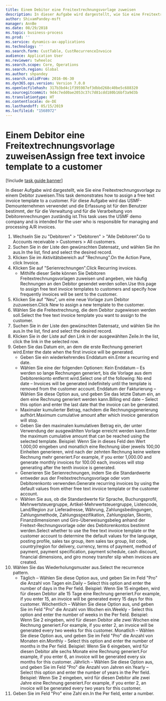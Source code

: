 ```yaml
---
title: Einem Debitor eine Freitextrechnungsvorlage zuweisen
description: In dieser Aufgabe wird dargestellt, wie Sie eine Freitextrechnungsvorlage zu einem Debitor zuweisen.
author: ShivamPandey-msft
manager: AnnBe
ms.date: 08/29/2018
ms.topic: business-process
ms.prod: ''
ms.service: dynamics-ax-applications
ms.technology: ''
ms.search.form: CustTable, CustRecurrenceInvoice
audience: Application User
ms.reviewer: twheeloc
ms.search.scope: Core, Operations
ms.search.region: Global
ms.author: shpandey
ms.search.validFrom: 2016-06-30
ms.dyn365.ops.version: Version 7.0.0
ms.openlocfilehash: 317b3bd4c1f395987ef3dbbd268c40be5c688320
ms.sourcegitcommit: 9d4c7edd0ae2053c37c7d81cdd180b16bf3a9d3b
ms.translationtype: HT
ms.contentlocale: de-DE
ms.lasthandoff: 05/15/2019
ms.locfileid: "1568972"
---
```

# <a name="assign-free-text-invoice-template-to-a-customer"></a><span data-ttu-id="7c0f0-103">Einem Debitor eine Freitextrechnungsvorlage zuweisen</span><span class="sxs-lookup"><span data-stu-id="7c0f0-103">Assign free text invoice template to a customer</span></span>

[!include [task guide banner](../../includes/task-guide-banner.md)]

<span data-ttu-id="7c0f0-104">In dieser Aufgabe wird dargestellt, wie Sie eine Freitextrechnungsvorlage zu einem Debitor zuweisen.</span><span class="sxs-lookup"><span data-stu-id="7c0f0-104">This task demonstrates how to assign a free text invoice template to a customer.</span></span> <span data-ttu-id="7c0f0-105">Für diese Aufgabe wird das USMF-Demounternehmen verwendet und die Erfassung ist für den Benutzer bestimmt, der für die Verwaltung und für die Verarbeitung von Debitorenrechnungen zuständig ist.</span><span class="sxs-lookup"><span data-stu-id="7c0f0-105">This task uses the USMF demo company and is intended for the user who is responsible for managing and processing A/R invoices.</span></span>

1. <span data-ttu-id="7c0f0-106">Wechseln Sie zu "Debitoren" > "Debitoren" > "Alle Debitoren".</span><span class="sxs-lookup"><span data-stu-id="7c0f0-106">Go to Accounts receivable > Customers > All customers.</span></span>
2. <span data-ttu-id="7c0f0-107">Suchen Sie in der Liste den gewünschten Datensatz, und wählen Sie ihn aus.</span><span class="sxs-lookup"><span data-stu-id="7c0f0-107">In the list, find and select the desired record.</span></span>
3. <span data-ttu-id="7c0f0-108">Klicken Sie im Aktivitätsbereich auf "Rechnung".</span><span class="sxs-lookup"><span data-stu-id="7c0f0-108">On the Action Pane, click Invoice.</span></span>
4. <span data-ttu-id="7c0f0-109">Klicken Sie auf "Serienrechnungen".</span><span class="sxs-lookup"><span data-stu-id="7c0f0-109">Click Recurring invoices.</span></span>
    * <span data-ttu-id="7c0f0-110">Mithilfe dieser Seite können Sie Debitoren Freitextrechnungsvorlagen zuweisen und angeben, wie häufig Rechnungen an den Debitor gesendet werden sollen.</span><span class="sxs-lookup"><span data-stu-id="7c0f0-110">Use this page to assign free text invoice templates to customers and specify how frequently invoices will be sent to the customer.</span></span>  
5. <span data-ttu-id="7c0f0-111">Klicken Sie auf "Neu", um eine neue Vorlage zum Debitor zuzuweisen.</span><span class="sxs-lookup"><span data-stu-id="7c0f0-111">Click New to assign a new template to the customer.</span></span>
6. <span data-ttu-id="7c0f0-112">Wählen Sie die Freitextrechnung, die dem Debitor zugewiesen werden soll.</span><span class="sxs-lookup"><span data-stu-id="7c0f0-112">Select the free text invoice template you want to assign to the customer.</span></span>
7. <span data-ttu-id="7c0f0-113">Suchen Sie in der Liste den gewünschten Datensatz, und wählen Sie ihn aus.</span><span class="sxs-lookup"><span data-stu-id="7c0f0-113">In the list, find and select the desired record.</span></span>
8. <span data-ttu-id="7c0f0-114">Klicken Sie in der Liste auf den Link in der ausgewählten Zeile.</span><span class="sxs-lookup"><span data-stu-id="7c0f0-114">In the list, click the link in the selected row.</span></span>
9. <span data-ttu-id="7c0f0-115">Geben Sie das Datum ein, an dem die erste Rechnung generiert wird.</span><span class="sxs-lookup"><span data-stu-id="7c0f0-115">Enter the date when the first invoice will be generated.</span></span>
    * <span data-ttu-id="7c0f0-116">Geben Sie ein wiederkehrendes Enddatum ein.</span><span class="sxs-lookup"><span data-stu-id="7c0f0-116">Enter a recurring end date.</span></span>  
    * <span data-ttu-id="7c0f0-117">Wählen Sie eine der folgenden Optionen: Kein Enddatum – Es werden so lange Rechnungen generiert, bis die Vorlage aus dem Debitorenkonto entfernt wird.</span><span class="sxs-lookup"><span data-stu-id="7c0f0-117">Select one of the following: No end date – Invoices will be generated indefinitely until the template is removed from the customer account.</span></span>  <span data-ttu-id="7c0f0-118">Enddatum der Fakturierung – Wählen Sie diese Option aus, und geben Sie das letzte Datum ein, an dem eine Rechnung generiert werden kann.</span><span class="sxs-lookup"><span data-stu-id="7c0f0-118">Billing end date – Select this option and enter the last date that the invoice can be generated.</span></span>  
    * <span data-ttu-id="7c0f0-119">Maximaler kumulierter Betrag, nachdem die Rechnungsgenerierung aufhört.</span><span class="sxs-lookup"><span data-stu-id="7c0f0-119">Maximum cumulative amount after which invoice generation will stop.</span></span>  
    * <span data-ttu-id="7c0f0-120">Geben Sie den maximalen kumulativen Betrag ein, der unter Verwendung der ausgewählten Vorlage erreicht werden kann.</span><span class="sxs-lookup"><span data-stu-id="7c0f0-120">Enter the maximum cumulative amount that can be reached using the selected template.</span></span> <span data-ttu-id="7c0f0-121">Beispiel: Wenn Sie in dieses Feld den Wert 1.000,00 eingeben und monatlich eine Rechnung über jeweils 100,00 Einheiten generieren, wird nach der zehnten Rechnung keine weitere Rechnung mehr generiert.</span><span class="sxs-lookup"><span data-stu-id="7c0f0-121">For example, if you enter 1,000.00 and generate monthly invoices for 100.00 each, invoices will stop generating after the tenth invoice is generated.</span></span>  
    * <span data-ttu-id="7c0f0-122">Generieren Sie Serienrechnungen, indem Sie die Standardwerte entweder aus der Freitextrechnungsvorlage oder vom Debitorenkonto verwenden.</span><span class="sxs-lookup"><span data-stu-id="7c0f0-122">Generate recurring invoices by using the default values from either free text invoice template or the customer account.</span></span>  
    * <span data-ttu-id="7c0f0-123">Wählen Sie aus, ob die Standardwerte für Sprache, Buchungsprofil, Mehrwertsteuergruppe, Artikel-Mehrwertsteuergruppe, Listencode, Land/Region zur Lieferadresse, Währung, Zahlungsbedingungen, Zahlungsmethode, Zahlungsspezifikation, Zahlungsplan, Skonto, Finanzdimensionen und Giro-Überweisungsbeleg anhand der Freitext-Rechnungsvorlage oder des Debitorenkontos bestimmt werden.</span><span class="sxs-lookup"><span data-stu-id="7c0f0-123">Select whether to use the free text invoice template or the customer account to determine the default values for the language, posting profile, sales tax group, item sales tax group, list code, country/region for delivery, currency, terms of payment, method of payment, payment specification, payment schedule, cash discount, financial dimensions, and giro money transfer slip when invoices are created.</span></span>  
10. <span data-ttu-id="7c0f0-124">Wählen Sie das Wiederholungsmuster aus.</span><span class="sxs-lookup"><span data-stu-id="7c0f0-124">Select the recurrence pattern.</span></span>
    * <span data-ttu-id="7c0f0-125">Täglich – Wählen Sie diese Option aus, und geben Sie im Feld "Pro" die Anzahl von Tagen ein.</span><span class="sxs-lookup"><span data-stu-id="7c0f0-125">Daily – Select this option and enter the number of days in the Per field.</span></span> <span data-ttu-id="7c0f0-126">Beispiel: Wenn Sie 15 eingeben, wird für diesen Debitor alle 15 Tage eine Rechnung generiert.</span><span class="sxs-lookup"><span data-stu-id="7c0f0-126">For example, if you enter 15, an invoice will be generated every 15 days for this customer.</span></span>  <span data-ttu-id="7c0f0-127">Wöchentlich – Wählen Sie diese Option aus, und geben Sie im Feld "Pro" die Anzahl von Wochen ein.</span><span class="sxs-lookup"><span data-stu-id="7c0f0-127">Weekly - Select this option and enter the number of weeks in the Per field.</span></span> <span data-ttu-id="7c0f0-128">Beispiel: Wenn Sie 2 eingeben, wird für diesen Debitor alle zwei Wochen eine Rechnung generiert.</span><span class="sxs-lookup"><span data-stu-id="7c0f0-128">For example, if you enter 2, an invoice will be generated every two weeks for this customer.</span></span>  <span data-ttu-id="7c0f0-129">Monatlich – Wählen Sie diese Option aus, und geben Sie im Feld "Pro" die Anzahl von Monaten ein.</span><span class="sxs-lookup"><span data-stu-id="7c0f0-129">Monthly - Select this option and enter the number of months in the Per field.</span></span> <span data-ttu-id="7c0f0-130">Beispiel: Wenn Sie 6 eingeben, wird für diesen Debitor alle sechs Monate eine Rechnung generiert.</span><span class="sxs-lookup"><span data-stu-id="7c0f0-130">For example, if you enter 6, an invoice will be generated every six months for this customer.</span></span>  <span data-ttu-id="7c0f0-131">Jährlich – Wählen Sie diese Option aus, und geben Sie im Feld "Pro" die Anzahl von Jahren ein.</span><span class="sxs-lookup"><span data-stu-id="7c0f0-131">Yearly – Select this option and enter the number of years in the Per field.</span></span> <span data-ttu-id="7c0f0-132">Beispiel: Wenn Sie 2 eingeben, wird für diesen Debitor alle zwei Jahre eine Rechnung generiert.</span><span class="sxs-lookup"><span data-stu-id="7c0f0-132">For example, if you enter 2, an invoice will be generated every two years for this customer.</span></span>  
11. <span data-ttu-id="7c0f0-133">Geben Sie im Feld "Pro" eine Zahl ein.</span><span class="sxs-lookup"><span data-stu-id="7c0f0-133">In the Per field, enter a number.</span></span>


